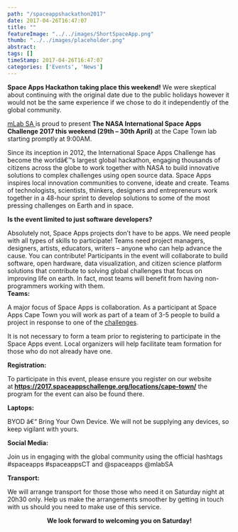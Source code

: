 ```yaml
---
path: "/spaceappshackathon2017" 
date: 2017-04-26T16:47:07 
title: "" 
featureImage: "../../images/ShortSpaceApp.png"
thumb: "../../images/placeholder.png" 
abstract:  
tags: [] 
timeStamp: 2017-04-26T16:47:07 
categories: ['Events', 'News'] 
---
```


<p><strong>Space Apps Hackathon taking place this weekend!</strong> We were skeptical about continuing with the original date due to the public holidays however it would not be the same experience if we chose to do it independently of the global community.</p>
<p><a href="http://mlab/" data-saferedirecturl="https://www.google.com/url?hl=en-GB&amp;q=http://mlab/&amp;source=gmail&amp;ust=1493301056018000&amp;usg=AFQjCNFLevY0aiWDCIyZ3mkldQLYqD_woQ">mLab SA </a>is proud to present<strong> </strong><strong>The NASA International Space Apps Challenge 2017 </strong><strong>this weekend (29th &#8211; 30th April)</strong> at the Cape Town lab starting promptly at 9:00AM.</p>
<p>Since its inception in 2012, the International Space Apps Challenge has become the worldâ€™s largest global hackathon, engaging thousands of citizens across the globe to work together with NASA to build innovative solutions to complex challenges using open source data. Space Apps inspires local innovation communities to convene, ideate and create. Teams of technologists, scientists, thinkers, designers and entrepreneurs work together in a 48-hour sprint to develop solutions to some of the most pressing challenges on Earth and in space.</p>
<p><strong>Is the event limited to just software developers?</strong></p>
<p>Absolutely not, Space Apps projects don&#8217;t have to be apps. We need people with all types of skills to participate! Teams need project managers, designers, artists, educators, writers &#8211; anyone who can help advance the cause. You can contribute! Participants in the event will collaborate to build software, open hardware, data visualization, and citizen science platform solutions that contribute to solving global challenges that focus on improving life on earth. In fact, most teams will benefit from having non-programmers working with them.<br />
<strong>Teams:</strong></p>
<p>A major focus of Space Apps is collaboration. As a participant at Space Apps Cape Town you will work as part of a team of 3-5 people to build a project in response to one of the <a href="https://2017.spaceappschallenge.org/challenges/" data-saferedirecturl="https://www.google.com/url?hl=en-GB&amp;q=https://2017.spaceappschallenge.org/challenges/&amp;source=gmail&amp;ust=1493301056018000&amp;usg=AFQjCNH3O8UimBlA_qn9x0iRz3fDM2H14A">challenges</a>.</p>
<p>It is not necessary to form a team prior to registering to participate in the Space Apps event. Local organizers will help facilitate team formation for those who do not already have one.</p>
<p><strong>Registration:</strong></p>
<p>To participate in this event, please ensure you register on our website at<strong> </strong><b><a href="https://2017.spaceappschallenge.org/locations/cape-town/" data-saferedirecturl="https://www.google.com/url?hl=en-GB&amp;q=https://2017.spaceappschallenge.org/locations/cape-town/&amp;source=gmail&amp;ust=1493301056018000&amp;usg=AFQjCNGzY7KID50xgYiqMcB2vjLOx9QkPg">https://2017.spaceappschallenge.org/locations/cape-town/</a></b> the program for the event can also be found there.</p>
<p><strong>Laptops:</strong></p>
<p>BYOD â€“ Bring Your Own Device. We will not be supplying any devices, so keep vigilant with yours.</p>
<p><strong>Social Media: </strong></p>
<p>Join us in engaging with the global community using the official hashtags #spaceapps #spaceappsCT and @spaceapps @mlabSA</p>
<p><strong>Transport:</strong></p>
<p>We will arrange transport for those those who need it on Saturday night at 20h30 only. Help us make the arrangements smoother by getting in touch with us should you need to make use of this service.</p>
<p style="text-align: center;"><strong>We look forward to welcoming you on Saturday!</strong><a href="http://mlab/wp-content/uploads/2017/04/ShortSpaceApp.png"><br />
</a></p>
